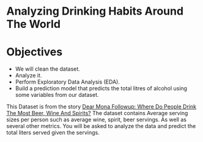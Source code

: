 # Analyzing Drinking Habits Around The World
# Objectives
  * We will clean the dataset.
  * Analyze it.
  * Perform Exploratory Data Analysis (EDA).
  * Build a prediction model that predicts the total litres of alcohol using some variables from our dataset.


This Dataset is from the story [Dear Mona Followup: Where Do People Drink The Most Beer, Wine And Spirits?](https://fivethirtyeight.com/features/dear-mona-followup-where-do-people-drink-the-most-beer-wine-and-spirits)  The dataset contains Average serving sizes per person such as average wine, spirit, beer servings. As well as several other metrics. You will be asked to analyze the data and predict the total liters served given the servings.
